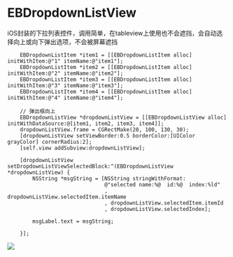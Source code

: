 # EBDropdownListView


iOS封装的下拉列表控件，调用简单，在tableview上使用也不会遮挡，会自动选择向上或向下弹出选项，不会被屏幕遮挡

```
    EBDropdownListItem *item1 = [[EBDropdownListItem alloc] initWithItem:@"1" itemName:@"item1"];
    EBDropdownListItem *item2 = [[EBDropdownListItem alloc] initWithItem:@"2" itemName:@"item2"];
    EBDropdownListItem *item3 = [[EBDropdownListItem alloc] initWithItem:@"3" itemName:@"item3"];
    EBDropdownListItem *item4 = [[EBDropdownListItem alloc] initWithItem:@"4" itemName:@"item4"];

    // 弹出框向上
    EBDropdownListView *dropdownListView = [[EBDropdownListView alloc] initWithDataSource:@[item1, item2, item3, item4]];
    dropdownListView.frame = CGRectMake(20, 100, 130, 30);
    [dropdownListView setViewBorder:0.5 borderColor:[UIColor grayColor] cornerRadius:2];
    [self.view addSubview:dropdownListView];
    
    [dropdownListView setDropdownListViewSelectedBlock:^(EBDropdownListView *dropdownListView) {
        NSString *msgString = [NSString stringWithFormat:
                               @"selected name:%@  id:%@  index:%ld"
                               , dropdownListView.selectedItem.itemName
                               , dropdownListView.selectedItem.itemId
                               , dropdownListView.selectedIndex];
        
        msgLabel.text = msgString;
        
    }];
```


![](https://thumbnail0.baidupcs.com/thumbnail/bc4cf383471489b094a71e7af1478d2e?fid=524296408-250528-740366640413438&time=1524142800&rt=sh&sign=FDTAER-DCb740ccc5511e5e8fedcff06b081203-o2EMR3EJoyP8UnxB0exxJVWIA0M%3D&expires=8h&chkv=0&chkbd=0&chkpc=&dp-logid=2525964582990862598&dp-callid=0&size=c710_u400&quality=100&vuk=-&ft=video)
